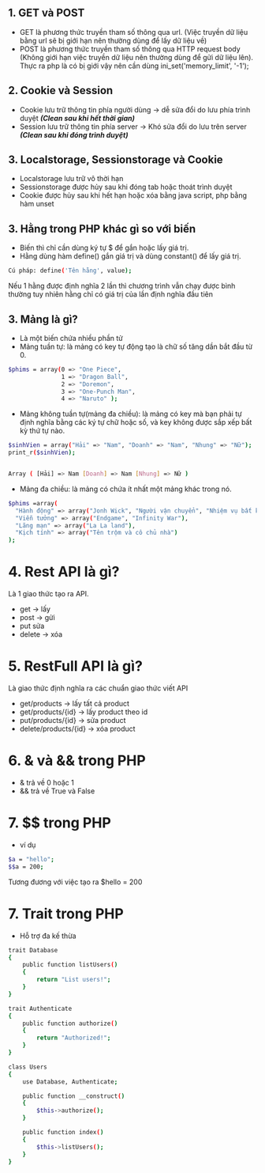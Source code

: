 ## 1. GET và POST
- GET là phương thức truyền tham số thông qua url. (Việc truyền dữ liệu bằng url sẽ bị giới hạn nên thường dùng để lấy dữ liệu về)
- POST là phương thức truyền tham số thông qua HTTP request body (Không giới hạn việc truyền dữ liệu nên thường dùng để gửi dữ liệu lên). Thực ra php là có bị giới 
vậy nên cần dùng ini_set('memory_limit', '-1');

## 2. Cookie và Session
- Cookie lưu trữ thông tin phía người dùng -> dễ sửa đổi do lưu phía trình duyệt ***(Clean sau khi hết thời gian)***
- Session lưu trữ thông tin phía server -> Khó sửa đổi do lưu trên server ***(Clean sau khi đóng trình duyệt)***

## 3. Localstorage, Sessionstorage và Cookie
- Localstorage lưu trữ vô thời hạn
- Sessionstorage được hủy sau khi đóng tab hoặc thoát trình duyệt
- Cookie được hủy sau khi hết hạn hoặc xóa bằng java script, php bằng hàm unset

## 3. Hằng trong PHP khác gì so với biến
- Biến thì chỉ cần dùng ký tự $ để gắn hoặc lấy giá trị.
- Hằng dùng hàm define() gắn giá trị và dùng constant() để lấy giá trị.

```sh
Cú pháp: define('Tên hằng', value);
```

Nếu 1 hằng được định nghĩa 2 lần thì chương trình vẫn chạy được bình thường tuy nhiên hằng chỉ có giá trị của lần định nghĩa đầu tiên

## 3. Mảng là gì?
- Là một biến chứa nhiều phần tử
- Mảng tuần tự: là mảng có key tự động tạo là chữ số tăng dần bắt đầu từ 0.
```sh
$phims = array(0 => "One Piece",
               1 => "Dragon Ball",
               2 => "Doremon",
               3 => "One-Punch Man",
               4 => "Naruto" );
```

- Mảng không tuần tự(mảng đa chiều): là mảng có key mà bạn phải tự định nghĩa bằng các ký tự chữ hoặc số, và key không được sắp xếp bất kỳ thứ tự nào.

```sh
$sinhVien = array("Hải" => "Nam", "Doanh" => "Nam", "Nhung" => "Nữ");
print_r($sinhVien);


Array ( [Hải] => Nam [Doanh] => Nam [Nhung] => Nữ )
```

- Mảng đa chiều: là mảng có chứa ít nhất một mảng khác trong nó.

```sh
$phims =array(
  "Hành động" => array("Jonh Wick", "Người vận chuyển", "Nhiệm vụ bất khả thi"),
  "Viễn tưởng" => array("Endgame", "Infinity War"),
  "Lãng mạn" => array("La La land"),
  "Kịch tính" => array("Tên trộm và cô chủ nhà")
);
```

# 4. Rest API là gì?
Là 1 giao thức tạo ra API. 
 - get -> lấy
 - post -> gửi
 - put sửa
 - delete -> xóa

# 5. RestFull API là gì?
Là giao thức định nghĩa ra các chuẩn giao thức viết API
 - get/products -> lấy tất cả product
 - get/products/{id} -> lấy product theo id
 - put/products/{id} -> sửa product
 - delete/products/{id} -> xóa product

# 6. & và && trong PHP
- & trả về 0 hoặc 1
- && trả về True và False

# 7. $$ trong PHP
- ví dụ 
```sh
$a = "hello";
$$a = 200;
```
Tương đương với việc tạo ra $hello = 200

# 7. Trait trong PHP
-  Hỗ trợ đa kế thừa

```sh
trait Database
{
    public function listUsers()
    {
        return "List users!";
    }
}

trait Authenticate
{
    public function authorize()
    {
        return "Authorized!";
    }
}

class Users
{
    use Database, Authenticate;

    public function __construct()
    {
        $this->authorize();
    }

    public function index()
    {
        $this->listUsers();
    }
}
```
